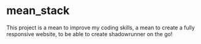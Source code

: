 # mean_stack

This project is a mean to improve my coding skills, a mean to create a fully responsive website,
to be able to create shadowrunner on the go!

